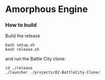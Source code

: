 # Amorphous Engine

### How to build

Build the release

```shell
bash setup.sh
bash release.sh
```

and run the Battle City clone:

```shell
cd ./release
./launcher ./projects/02-BattleCity-Clone/
```
